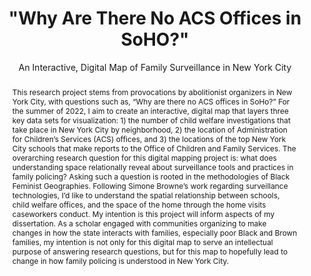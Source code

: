 ---
done: 'FALSE'
pid: g2022hatanaka
title: '"Why Are There No ACS Offices in SoHO?"'
subtitle: An Interactive, Digital Map of Family Surveillance in New York City
category: Grad Fellowship Project
cohort_year: '2022'
abstract: 'This research project stems from provocations by abolitionist organizers
  in New York City, with questions such as, “Why are there no ACS offices in SoHo?”
  For the summer of 2022, I aim to create an interactive, digital map that layers
  three key data sets for visualization: 1) the number of child welfare investigations
  that take place in New York City by neighborhood, 2) the location of Administration
  for Children’s Services (ACS) offices, and 3) the locations of the top New York
  City schools that make reports to the Office of Children and Family Services. The
  overarching research question for this digital mapping project is: what does understanding
  space relationally reveal about surveillance tools and practices in family policing?
  Asking such a question is rooted in the methodologies of Black Feminist Geographies.
  Following Simone Browne’s work regarding surveillance technologies, I’d like to
  understand the spatial relationship between schools, child welfare offices, and
  the space of the home through the home visits caseworkers conduct. My intention
  is this project will inform aspects of my dissertation. As a scholar engaged with
  communities organizing to make changes in how the state interacts with families,
  especially poor Black and Brown families, my intention is not only for this digital
  map to serve an intellectual purpose of answering research questions, but for this
  map to hopefully lead to change in how family policing is understood in New York
  City.'
limerick:
pis: hatanaka
link:
local_image:
original_img:
layout: project
---